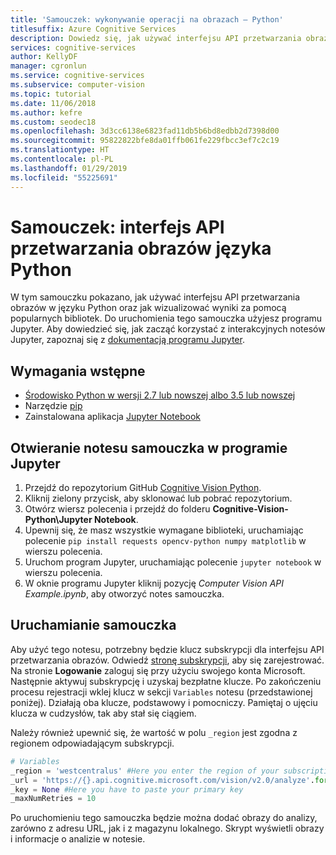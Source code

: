 ```yaml
---
title: 'Samouczek: wykonywanie operacji na obrazach — Python'
titlesuffix: Azure Cognitive Services
description: Dowiedz się, jak używać interfejsu API przetwarzania obrazów za pomocą języka Python przy użyciu notesów Jupyter. Wyniki wizualizuj przy użyciu popularnych bibliotek.
services: cognitive-services
author: KellyDF
manager: cgronlun
ms.service: cognitive-services
ms.subservice: computer-vision
ms.topic: tutorial
ms.date: 11/06/2018
ms.author: kefre
ms.custom: seodec18
ms.openlocfilehash: 3d3cc6138e6823fad11db5b6bd8edbb2d7398d00
ms.sourcegitcommit: 95822822bfe8da01ffb061fe229fbcc3ef7c2c19
ms.translationtype: HT
ms.contentlocale: pl-PL
ms.lasthandoff: 01/29/2019
ms.locfileid: "55225691"
---
```

# <a name="tutorial-computer-vision-api-python"></a>Samouczek: interfejs API przetwarzania obrazów języka Python

W tym samouczku pokazano, jak używać interfejsu API przetwarzania obrazów w języku Python oraz jak wizualizować wyniki za pomocą popularnych bibliotek. Do uruchomienia tego samouczka użyjesz programu Jupyter. Aby dowiedzieć się, jak zacząć korzystać z interakcyjnych notesów Jupyter, zapoznaj się z [dokumentacją programu Jupyter](https://jupyter.readthedocs.io/en/latest/index.html).

## <a name="prerequisites"></a>Wymagania wstępne

- [Środowisko Python w wersji 2.7 lub nowszej albo 3.5 lub nowszej](https://www.python.org/downloads/)
- Narzędzie [pip](https://pip.pypa.io/en/stable/installing/)
- Zainstalowana aplikacja [Jupyter Notebook](https://jupyter.org/install)

## <a name="open-the-tutorial-notebook-in-jupyter"></a>Otwieranie notesu samouczka w programie Jupyter 

1. Przejdź do repozytorium GitHub [Cognitive Vision Python](https://github.com/Microsoft/Cognitive-Vision-Python). 
2. Kliknij zielony przycisk, aby sklonować lub pobrać repozytorium. 
3. Otwórz wiersz polecenia i przejdź do folderu **Cognitive-Vision-Python\Jupyter Notebook**.
1. Upewnij się, że masz wszystkie wymagane biblioteki, uruchamiając polecenie `pip install requests opencv-python numpy matplotlib` w wierszu polecenia.
1. Uruchom program Jupyter, uruchamiając polecenie `jupyter notebook` w wierszu polecenia.
1. W oknie programu Jupyter kliknij pozycję _Computer Vision API Example.ipynb_, aby otworzyć notes samouczka.

## <a name="run-the-tutorial"></a>Uruchamianie samouczka

Aby użyć tego notesu, potrzebny będzie klucz subskrypcji dla interfejsu API przetwarzania obrazów. Odwiedź [stronę subskrypcji](https://azure.microsoft.com/try/cognitive-services/), aby się zarejestrować. Na stronie **Logowanie** zaloguj się przy użyciu swojego konta Microsoft. Następnie aktywuj subskrypcję i uzyskaj bezpłatne klucze. Po zakończeniu procesu rejestracji wklej klucz w sekcji `Variables` notesu (przedstawionej poniżej). Działają oba klucze, podstawowy i pomocniczy. Pamiętaj o ujęciu klucza w cudzysłów, tak aby stał się ciągiem.

Należy również upewnić się, że wartość w polu `_region` jest zgodna z regionem odpowiadającym subskrypcji.

```python
# Variables
_region = 'westcentralus' #Here you enter the region of your subscription
_url = 'https://{}.api.cognitive.microsoft.com/vision/v2.0/analyze'.format(_region)
_key = None #Here you have to paste your primary key
_maxNumRetries = 10
```

Po uruchomieniu tego samouczka będzie można dodać obrazy do analizy, zarówno z adresu URL, jak i z magazynu lokalnego. Skrypt wyświetli obrazy i informacje o analizie w notesie.
